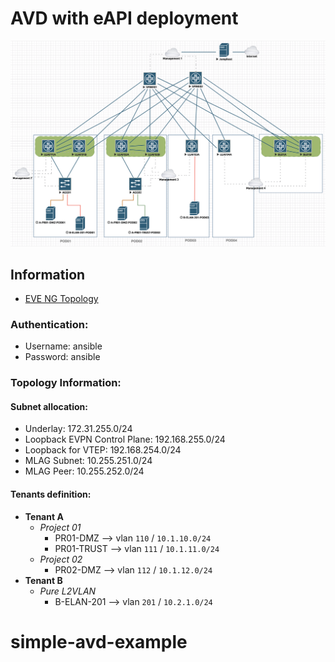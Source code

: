 # AVD with eAPI deployment

![](medias/topology.png)

## Information

- [EVE NG Topology](medias/eve-topology.zip)

### Authentication:
  - Username: ansible
  - Password: ansible

### Topology Information:

#### Subnet allocation:

- Underlay:  172.31.255.0/24
- Loopback EVPN Control Plane: 192.168.255.0/24
- Loopback for VTEP: 192.168.254.0/24
- MLAG Subnet: 10.255.251.0/24
- MLAG Peer: 10.255.252.0/24

#### Tenants definition:

- __Tenant A__
  - _Project 01_
    - PR01-DMZ --> vlan `110` / `10.1.10.0/24`
    - PR01-TRUST --> vlan `111` / `10.1.11.0/24`
  - _Project 02_
    - PR02-DMZ --> vlan `112` / `10.1.12.0/24`
- __Tenant B__
  - _Pure L2VLAN_
    - B-ELAN-201 --> vlan `201` / `10.2.1.0/24`
# simple-avd-example
